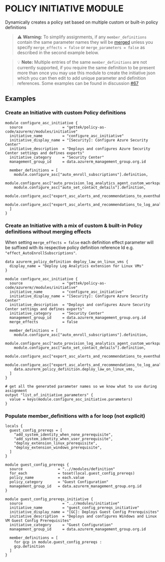# POLICY INITIATIVE MODULE

Dynamically creates a policy set based on multiple custom or built-in policy definitions

> ⚠️ **Warning:** To simplify assignments, if any `member_definitions` contain the same parameter names they will be [merged](https://www.terraform.io/language/functions/merge) unless you specify `merge_effects = false` or `merge_parameters = false` as described in the second example below.

> 💡 **Note:** Multiple entries of the same `member_definitions` are not currently supported, if you require the same definition to be present more than once you may use this module to create the initiative json which you can then edit to add unique parameter and definition references. Some examples can be found in discussion [#67](https://github.com/gettek/terraform-azurerm-policy-as-code/discussions/67)

## Examples

### Create an Initiative with custom Policy definitions

```hcl
module configure_asc_initiative {
  source                  = "gettek/policy-as-code/azurerm//modules/initiative"
  initiative_name         = "configure_asc_initiative"
  initiative_display_name = "[Security]: Configure Azure Security Center"
  initiative_description  = "Deploys and configures Azure Security Center settings and defines exports"
  initiative_category     = "Security Center"
  management_group_id     = data.azurerm_management_group.org.id

  member_definitions = [
    module.configure_asc["auto_enroll_subscriptions"].definition,
    module.configure_asc["auto_provision_log_analytics_agent_custom_workspace"].definition,
    module.configure_asc["auto_set_contact_details"].definition,
    module.configure_asc["export_asc_alerts_and_recommendations_to_eventhub"].definition,
    module.configure_asc["export_asc_alerts_and_recommendations_to_log_analytics"].definition,
  ]
}
```

### Create an Initiative with a mix of custom & built-in Policy definitions without merging effects

When setting `merge_effects = false` each definition effect parameter will be suffixed with its respective policy definition reference Id e.g. `"effect_AutoEnrollSubscriptions"`.

```hcl
data azurerm_policy_definition deploy_law_on_linux_vms {
  display_name = "Deploy Log Analytics extension for Linux VMs"
}

module configure_asc_initiative {
  source                  = "gettek/policy-as-code/azurerm//modules/initiative"
  initiative_name         = "configure_asc_initiative"
  initiative_display_name = "[Security]: Configure Azure Security Center"
  initiative_description  = "Deploys and configures Azure Security Center settings and defines exports"
  initiative_category     = "Security Center"
  management_group_id     = data.azurerm_management_group.org.id
  merge_effects           = false

  member_definitions = [
    module.configure_asc["auto_enroll_subscriptions"].definition,
    module.configure_asc["auto_provision_log_analytics_agent_custom_workspace"].definition,
    module.configure_asc["auto_set_contact_details"].definition,
    module.configure_asc["export_asc_alerts_and_recommendations_to_eventhub"].definition,
    module.configure_asc["export_asc_alerts_and_recommendations_to_log_analytics"].definition,
    data.azurerm_policy_definition.deploy_law_on_linux_vms,
  ]
}

# get all the generated parameter names so we know what to use during assignment
output "list_of_initiative_parameters" {
  value = keys(module.configure_asc_initiative.parameters)
}
```

### Populate member_definitions with a for loop (not explicit)

```hcl
locals {
  guest_config_prereqs = [
    "add_system_identity_when_none_prerequisite",
    "add_system_identity_when_user_prerequisite",
    "deploy_extension_linux_prerequisite",
    "deploy_extension_windows_prerequisite",
  ]
}

module guest_config_prereqs {
  source                = "..//modules/definition"
  for_each              = toset(local.guest_config_prereqs)
  policy_name           = each.value
  policy_category       = "Guest Configuration"
  management_group_id   = data.azurerm_management_group.org.id
}

module guest_config_prereqs_initiative {
  source                  = "..//modules/initiative"
  initiative_name         = "guest_config_prereqs_initiative"
  initiative_display_name = "[GC]: Deploys Guest Config Prerequisites"
  initiative_description  = "Deploys and configures Windows and Linux VM Guest Config Prerequisites"
  initiative_category     = "Guest Configuration"
  management_group_id     = data.azurerm_management_group.org.id

  member_definitions = [
    for gcp in module.guest_config_prereqs :
    gcp.definition
  ]
}
```
